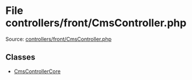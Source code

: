 File controllers/front/CmsController.php
=========

Source: [controllers/front/CmsController.php](https://github.com/PrestaShop/PrestaShop/blob/1.5.5.0/controllers/front/CmsController.php)


Classes
-------

* [CmsControllerCore](class.CmsControllerCore.md)

